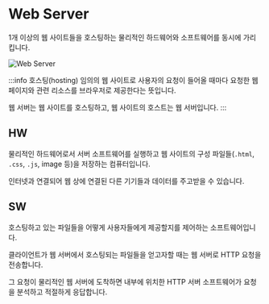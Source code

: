 # Web Server

1개 이상의 웹 사이트들을 호스팅하는 물리적인 하드웨어와 소프트웨어를 동시에 가리킵니다.

<Image src="../_images/web_server.png" alt="Web Server" />

:::info 호스팅(hosting)
임의의 웹 사이트로 사용자의 요청이 들어올 때마다 요청한 웹 페이지와 관련 리소스를 브라우저로 제공한다는 뜻입니다.

웹 서버는 웹 사이트를 호스팅하고, 웹 사이트의 호스트는 웹 서버입니다.
:::

## HW

물리적인 하드웨어로서 서버 소프트웨어를 실행하고 웹 사이트의 구성 파일들(`.html`, `.css`, `.js`, image 등)을 저장하는 컴퓨터입니다.

인터넷과 연결되어 웹 상에 연결된 다른 기기들과 데이터를 주고받을 수 있습니다.

## SW

호스팅하고 있는 파일들을 어떻게 사용자들에게 제공할지를 제어하는 소프트웨어입니다.

클라이언트가 웹 서버에서 호스팅되는 파일들을 얻고자할 때는 웹 서버로 HTTP 요청을 전송합니다.

그 요청이 물리적인 웹 서버에 도착하면 내부에 위치한 HTTP 서버 소프트웨어가 요청을 분석하고 적절하게 응답합니다.
